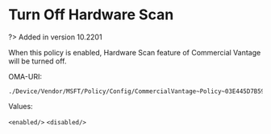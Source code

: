 # Turn Off Hardware Scan

?> Added in version 10.2201

When this policy is enabled, Hardware Scan feature of Commercial Vantage will be turned off.

OMA-URI:

```csp
./Device/Vendor/MSFT/Policy/Config/CommercialVantage~Policy~03E445D7B5956335BEDEF9340AC7E092~672B78317E5E489502DF875C1DDBFA5C/1057F3806CBD334F560026BE4D5A57C8
```

Values:

`<enabled/>`
`<disabled/>`
